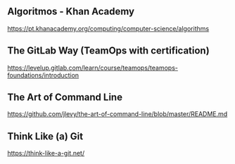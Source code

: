 ## Algoritmos - Khan Academy
https://pt.khanacademy.org/computing/computer-science/algorithms
## The GitLab Way (TeamOps with certification)
https://levelup.gitlab.com/learn/course/teamops/teamops-foundations/introduction
## The Art of Command Line
https://github.com/jlevy/the-art-of-command-line/blob/master/README.md
## Think Like (a) Git
https://think-like-a-git.net/